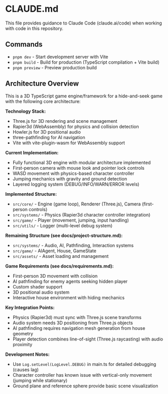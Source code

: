 # CLAUDE.md

This file provides guidance to Claude Code (claude.ai/code) when working with code in this repository.

## Commands

- `pnpm dev` - Start development server with Vite
- `pnpm build` - Build for production (TypeScript compilation + Vite build)
- `pnpm preview` - Preview production build

## Architecture Overview

This is a 3D TypeScript game engine/framework for a hide-and-seek game with the following core architecture:

**Technology Stack:**
- Three.js for 3D rendering and scene management
- Rapier3d (WebAssembly) for physics and collision detection
- Howler.js for 3D positional audio
- three-pathfinding for AI navigation
- Vite with vite-plugin-wasm for WebAssembly support

**Current Implementation:**
- Fully functional 3D engine with modular architecture implemented
- First-person camera with mouse look and pointer lock controls
- WASD movement with physics-based character controller
- Jumping mechanics with gravity and ground detection
- Layered logging system (DEBUG/INFO/WARN/ERROR levels)

**Implemented Structure:**
- `src/core/` - Engine (game loop), Renderer (Three.js), Camera (first-person controls)
- `src/systems/` - Physics (Rapier3d character controller integration)
- `src/game/` - Player (movement, jumping, input handling)
- `src/utils/` - Logger (multi-level debug system)

**Remaining Structure (see docs/project-structure.md):**
- `src/systems/` - Audio, AI, Pathfinding, Interaction systems
- `src/game/` - AIAgent, House, GameState
- `src/assets/` - Asset loading and management

**Game Requirements (see docs/requirements.md):**
- First-person 3D movement with collision
- AI pathfinding for enemy agents seeking hidden player
- Custom shader support
- 3D positional audio system
- Interactive house environment with hiding mechanics

**Key Integration Points:**
- Physics (Rapier3d) must sync with Three.js scene transforms
- Audio system needs 3D positioning from Three.js objects
- AI pathfinding requires navigation mesh generation from house geometry
- Player detection combines line-of-sight (Three.js raycasting) with audio proximity

**Development Notes:**
- Use `Log.setLevel(LogLevel.DEBUG)` in main.ts for detailed debugging (causes lag)
- Character controller has known issue with vertical-only movement (jumping while stationary)
- Ground plane and reference sphere provide basic scene visualization